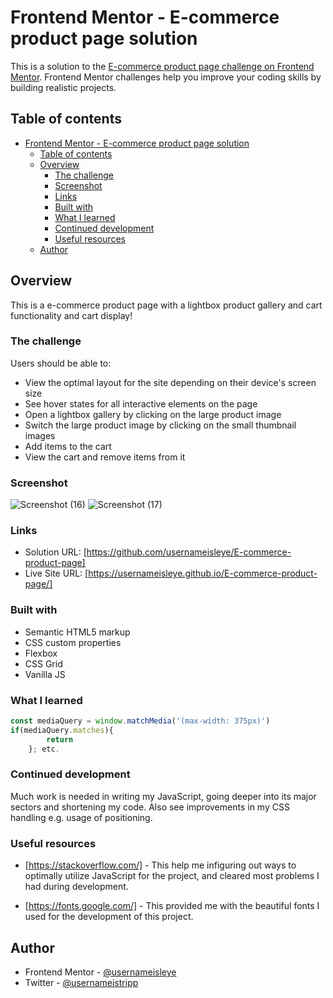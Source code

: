 # Frontend Mentor - E-commerce product page solution

This is a solution to the [E-commerce product page challenge on Frontend Mentor](https://www.frontendmentor.io/challenges/ecommerce-product-page-UPsZ9MJp6). Frontend Mentor challenges help you improve your coding skills by building realistic projects.

## Table of contents

- [Frontend Mentor - E-commerce product page solution](#frontend-mentor---e-commerce-product-page-solution)
  - [Table of contents](#table-of-contents)
  - [Overview](#overview)
    - [The challenge](#the-challenge)
    - [Screenshot](#screenshot)
    - [Links](#links)
    - [Built with](#built-with)
    - [What I learned](#what-i-learned)
    - [Continued development](#continued-development)
    - [Useful resources](#useful-resources)
  - [Author](#author)


## Overview
This is a e-commerce product page with a lightbox product gallery and cart functionality and cart display!

### The challenge
Users should be able to:

- View the optimal layout for the site depending on their device's screen size
- See hover states for all interactive elements on the page
- Open a lightbox gallery by clicking on the large product image
- Switch the large product image by clicking on the small thumbnail images
- Add items to the cart
- View the cart and remove items from it

### Screenshot
![Screenshot (16)](https://user-images.githubusercontent.com/114527354/224366879-bdaf2fbb-5aa1-48c0-a7d5-0d1547045991.png)
![Screenshot (17)](https://user-images.githubusercontent.com/114527354/224366893-0e48dd89-905f-4f7e-8682-a6fd9308e176.png)


### Links

- Solution URL: [https://github.com/usernameisleye/E-commerce-product-page]
- Live Site URL: [https://usernameisleye.github.io/E-commerce-product-page/]

### Built with

- Semantic HTML5 markup
- CSS custom properties
- Flexbox
- CSS Grid
- Vanilla JS

### What I learned
```js
const mediaQuery = window.matchMedia('(max-width: 375px)')
if(mediaQuery.matches){
        return
    }; etc.
```

### Continued development

Much work is needed in writing my JavaScript, going deeper into its major sectors and shortening my code. Also see improvements in my CSS handling e.g. usage of positioning.

### Useful resources

- [https://stackoverflow.com/] - This help me infiguring out ways to optimally utilize JavaScript for the project, and cleared most problems I had during development.

- [https://fonts.google.com/] - This provided me with the beautiful fonts I used for the development of this project.

## Author
- Frontend Mentor - [@usernameisleye](https://www.frontendmentor.io/profile/usernameisleye)
- Twitter - [@usernameistripp](https://twitter.com/usernameistripp)
